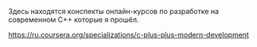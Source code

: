 Здесь находятся конспекты онлайн-курсов по разработке на современном C++ которые я прошёл.

https://ru.coursera.org/specializations/c-plus-plus-modern-development
